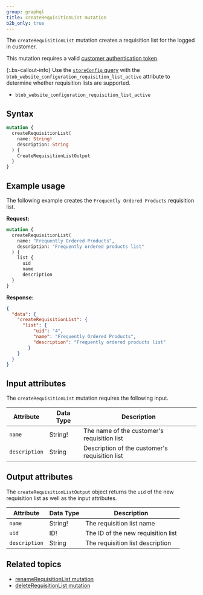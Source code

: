 ```yaml
---
group: graphql
title: createRequisitionList mutation
b2b_only: true
---
```

The `createRequisitionList` mutation creates a requisition list for the logged in customer.

This mutation requires a valid [customer authentication token]({{page.baseurl}}/graphql/mutations/generate-customer-token.html).

{:.bs-callout-info}
Use the [`storeConfig` query]({{page.baseurl}}/graphql/queries/store-config.html) with the `btob_website_configuration_requisition_list_active` attribute to determine whether requisition lists are supported.

*  `btob_website_configuration_requisition_list_active`

## Syntax

```graphql
mutation {
  createRequisitionList(
    name: String!
    description: String
  ) {
    CreateRequisitionListOutput
  }
}
```

## Example usage

The following example creates the `Frequently Ordered Products` requisition list.

**Request:**

```graphql
mutation {
  createRequisitionList(
    name: "Frequently Ordered Products",
    description: "Frequently ordered products list"
  ) {
    list {
      uid
      name
      description
  }
}
```

**Response:**

```json
{
  "data": {
    "createRequisitionList": {
      "list": {
          "uid": "4",
          "name": "Frequently Ordered Products",
          "description": "Frequently ordered products list"
        }
    }
  }
}
```

## Input attributes

The `createRequisitionList` mutation requires the following input.

Attribute |  Data Type | Description
--- | --- | ---
`name` | String! | The name of the customer's requisition list
`description`| String | Description of the customer's requisition list

## Output attributes

The `createRequisitionListOutput` object returns the `uid` of the new requisition list as well as the input attributes.

Attribute |  Data Type | Description
--- | --- | ---
`name` | String! | The requisition list name
`uid` | ID! | The ID of the new requisition list
`description` | String | The requisition list description

## Related topics

*  [renameRequisitionList mutation]({{page.baseurl}}/graphql/mutations/rename-requisition-list.html)
*  [deleteRequisitionList mutation]({{page.baseurl}}/graphql/mutations/delete-requisition-list.html)
